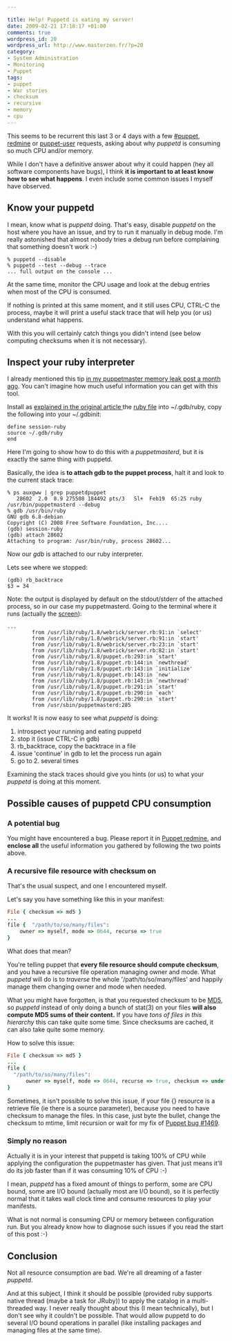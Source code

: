 ```yaml
--- 

title: Help! Puppetd is eating my server!
date: 2009-02-21 17:18:17 +01:00
comments: true
wordpress_id: 20
wordpress_url: http://www.masterzen.fr/?p=20
category: 
- System Administration
- Monitoring
- Puppet
tags: 
- puppet
- War stories
- checksum
- recursive
- memory
- cpu
---
```

This seems to be recurrent this last 3 or 4 days with a few [#puppet](irc://irc.freenode.net/puppet), 
[redmine](http://projects.reductivelabs.com/projects/puppet/issues) or 
[puppet-user](http://groups.google.com/group/puppet-users) requests, asking about why _puppetd_ 
is consuming so much CPU and/or memory.

While I don't have a definitive answer about why it could happen (hey all software components have bugs), 
I think **it is important to at least know how to see what happens**. I even include some common issues I
myself have observed.

## Know your puppetd
I mean, know what is _puppetd_ doing. That's easy, disable _puppetd_ on the host where you have an issue, 
and try to run it manually in debug mode. I'm really astonished that almost nobody 
tries a debug run before complaining that something doesn't work :-)

```
% puppetd --disable
% puppetd --test --debug --trace
... full output on the console ...
```

At the same time, monitor the CPU usage and look at the debug entries when most of the CPU is consumed.

If nothing is printed at this same moment, and it still uses CPU, CTRL-C the process, maybe it will print a useful stack 
trace that will help you (or us) understand what happens.

With this you will certainly catch things you didn't intend (see below computing checksums when it is not necessary).

## Inspect your ruby interpreter
I already mentioned this tip 
[in my puppetmaster memory leak post a month ago](http://www.masterzen.fr/2009/01/19/puppet-memory-leaks-or-not/). 
You can't imagine how much useful information you can get with this tool.

Install as [explained in the original article ](http://eigenclass.org/hiki.rb?ruby+live+process+introspection)
the [ruby file](http://eigenclass.org/hiki.rb?c=plugin;plugin=attach_download;p=ruby+live+process+introspection;file_name=ruby) 
into ~/.gdb/ruby, copy the following into your ~/.gdbinit:

```
define session-ruby
source ~/.gdb/ruby
end
```

Here I'm going to show how to do this with a _puppetmasterd_, but it is exactly the same thing with puppetd.

Basically, the idea is **to attach gdb to the puppet process**, halt it and look to the current stack trace:

```
% ps auxgww | grep puppetdpuppet
   28602  2.0  8.9 275508 184492 pts/3   Sl+  Feb19  65:25 ruby /usr/bin/puppetmasterd --debug
% gdb /usr/bin/ruby
GNU gdb 6.8-debian
Copyright (C) 2008 Free Software Foundation, Inc....
(gdb) session-ruby
(gdb) attach 28602
Attaching to program: /usr/bin/ruby, process 28602...
```

Now our _gdb_ is attached to our ruby interpreter.

Lets see where we stopped:
```
(gdb) rb_backtrace
$3 = 34
```

Note: the output is displayed by default on the stdout/stderr of the attached process,
so in our case my puppetmasterd. Going to the terminal where it
runs (actually the [screen](http://www.gnu.org/software/screen/)):
```
...
        from /usr/lib/ruby/1.8/webrick/server.rb:91:in `select'
        from /usr/lib/ruby/1.8/webrick/server.rb:91:in `start'
        from /usr/lib/ruby/1.8/webrick/server.rb:23:in `start'
        from /usr/lib/ruby/1.8/webrick/server.rb:82:in `start'
        from /usr/lib/ruby/1.8/puppet.rb:293:in `start'
        from /usr/lib/ruby/1.8/puppet.rb:144:in `newthread'
        from /usr/lib/ruby/1.8/puppet.rb:143:in `initialize'
        from /usr/lib/ruby/1.8/puppet.rb:143:in `new'
        from /usr/lib/ruby/1.8/puppet.rb:143:in `newthread'
        from /usr/lib/ruby/1.8/puppet.rb:291:in `start'
        from /usr/lib/ruby/1.8/puppet.rb:290:in `each'
        from /usr/lib/ruby/1.8/puppet.rb:290:in `start'
        from /usr/sbin/puppetmasterd:285
```

It works!
It is now easy to see what _puppetd_ is doing:

1. introspect your running and eating puppetd
2. stop it (issue CTRL-C in gdb)
3. rb_backtrace, copy the backtrace in a file
4. issue 'continue' in gdb to let the process run again
5. go to 2. several times

Examining the stack traces should give you hints (or us) to what your _puppetd_ is doing at this moment.

## Possible causes of puppetd CPU consumption
### A potential bug
You might have encountered a bug. Please report it in [Puppet redmine](http://projects.reductivelabs.com/projects/puppet/issues), and **enclose all** the useful information you gathered by following the two points above.

### A recursive file resource with checksum on
That's the usual suspect, and one I encountered myself.

Let's say you have something like this in your manifest:

``` ruby
File { checksum => md5 }
...
file {  "/path/to/so/many/files":
    owner => myself, mode => 0644, recurse => true
}
```

What does that mean?

You're telling puppet that **every file resource should compute checksum**, and you have a recursive file operation
managing owner and mode. What _puppetd_ will do is to _traverse_ the whole '/path/to/so/many/files' 
and happily manage them changing owner and mode when needed.

What you might have forgotten, is that you requested checksum to be [MD5](http://en.wikipedia.org/wiki/MD5), 
so _puppetd_ instead of only doing a bunch of stat(3) on your 
files **will also compute MD5 sums of their content.**
If you have _tons of files in this hierarchy_ this can take quite some time. Since checksums are cached,
it can also take quite some memory.

How to solve this issue:

``` ruby
File { checksum => md5 }
...
file {  
  "/path/to/so/many/files":
      owner => myself, mode => 0644, recurse => true, checksum => undef
}
```

Sometimes, it isn't possible to solve this issue, if your file {} resource is a 
retrieve file (ie there is a source parameter), because you need to have checksum 
to manage the files. In this case, just byte the bullet, change the checksum to mtime, 
limit recursion or wait for my fix of [Puppet bug #1469](http://projects.reductivelabs.com/issues/1469).

### Simply no reason
Actually it is in your interest that puppetd is taking 100% of CPU while applying the 
configuration the puppetmaster has given. That just means it'll do its job faster than if it was consuming 10% of CPU :-)

I mean, _puppetd_ has a fixed amount of things to perform, some are CPU bound, some are I/O bound 
(actually most are I/O bound), so it is perfectly normal that it takes wall clock time and consume
resources to play your manifests.

What is not normal is consuming CPU or memory between configuration run. But you already know how to diagnose 
such issues if you read the start of this post :-)

## Conclusion
Not all resource consumption are bad.
We're all dreaming of a faster _puppetd_.

And at this subject, I think it should be possible (provided ruby supports native thread (maybe a task for JRuby)) 
to apply the catalog in a multi-threaded way. I never really thought about this (I mean technically), but I don't 
see why it couldn't be possible. That would allow puppetd to do several I/O bound operations in 
parallel (like installing packages and managing files at the same time).

